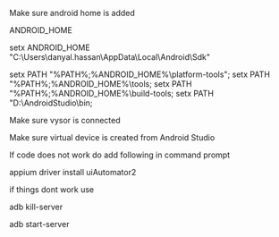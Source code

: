 Make sure android home is added

ANDROID_HOME



setx ANDROID_HOME "C:\Users\danyal.hassan\AppData\Local\Android\Sdk\"

setx PATH "%PATH%;%ANDROID_HOME%\platform-tools";
setx PATH "%PATH%;%ANDROID_HOME%\tools;
setx PATH "%PATH%;%ANDROID_HOME%\build-tools;
setx PATH "D:\AndroidStudio\bin;

Make sure vysor is connected

Make sure virtual device is created from Android Studio

If code does not work do add following in command prompt

appium driver install uiAutomator2

if things dont work use

adb kill-server

adb start-server
